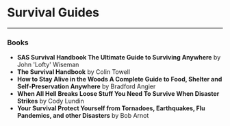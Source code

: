 # Survival Guides

---
### Books
* **SAS Survival Handbook The Ultimate Guide to Surviving Anywhere** by John 'Lofty' Wiseman
* **The Survival Handbook** by Colin Towell
* **How to Stay Alive in the Woods A Complete Guide to Food, Shelter and Self-Preservation Anywhere** by Bradford Angier
* **When All Hell Breaks Loose Stuff You Need To Survive When Disaster Strikes** by Cody Lundin
* **Your Survival Protect Yourself from Tornadoes, Earthquakes, Flu Pandemics, and other Disasters** by Bob Arnot